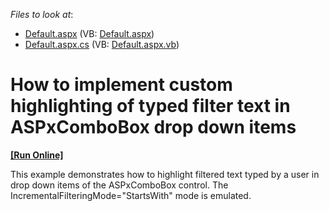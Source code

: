 <!-- default file list -->
*Files to look at*:

* [Default.aspx](./CS/WebSite/Default.aspx) (VB: [Default.aspx](./VB/WebSite/Default.aspx))
* [Default.aspx.cs](./CS/WebSite/Default.aspx.cs) (VB: [Default.aspx.vb](./VB/WebSite/Default.aspx.vb))
<!-- default file list end -->
# How to implement custom highlighting of typed filter text in ASPxComboBox drop down items
<!-- run online -->
**[[Run Online]](https://codecentral.devexpress.com/e3356/)**
<!-- run online end -->


<p>This example demonstrates how to highlight filtered text typed by a user in drop down items of the ASPxComboBox control. The IncrementalFilteringMode="StartsWith" mode is emulated.</p><p><br />
</p>

<br/>



